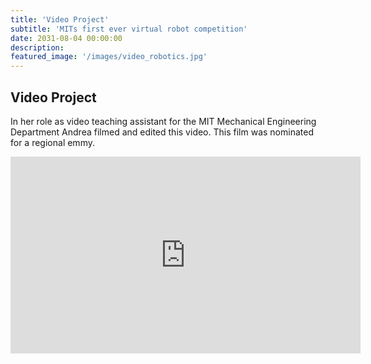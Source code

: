 ```yaml
---
title: 'Video Project'
subtitle: 'MITs first ever virtual robot competition'
date: 2031-08-04 00:00:00
description: 
featured_image: '/images/video_robotics.jpg'
---
```


## Video Project 

In her role as video teaching assistant for the MIT Mechanical Engineering Department Andrea filmed and edited this video. This film was nominated for a regional emmy.

<iframe width="560" height="315" src="https://www.youtube.com/embed/4ZfyWPNd9N4?si=Pcm8jNRIznda0f-A" title="YouTube video player" frameborder="0" allow="accelerometer; autoplay; clipboard-write; encrypted-media; gyroscope; picture-in-picture; web-share" allowfullscreen></iframe>

